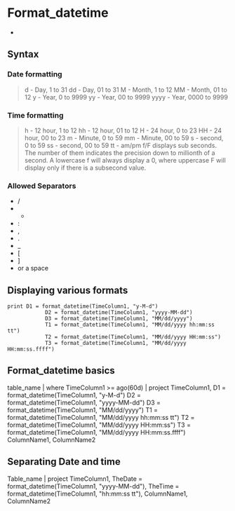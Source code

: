 # Format_datetime

- 

## Syntax

### Date formatting

> d    - Day, 1 to 31
> dd   - Day, 01 to 31
> M    - Month, 1 to 12
> MM   - Month, 01 to 12
> y    - Year, 0 to 9999
> yy   - Year, 00 to 9999
> yyyy - Year, 0000 to 9999

### Time formatting

>  h - 12 hour, 1 to 12
> hh - 12 hour, 01 to 12
>  H - 24 hour, 0 to 23
> HH - 24 hour, 00 to 23
>  m - Minute, 0 to 59
> mm - Minute, 00 to 59
>  s - second, 0 to 59
> ss - second, 00 to 59
> tt - am/pm
> f/F displays sub seconds. The number of them indicates the precision down to millionth of a second. A lowercase f will always display a 0, where uppercase F will display only if there is a subsecond value.

### Allowed Separators

- /
- -
- :
- ,
- .
- _
- [
- ]
- or a space

## Displaying various formats

```KQL
print D1 = format_datetime(TimeColumn1, "y-M-d")
			D2 = format_datetime(TimeColumn1, "yyyy-MM-dd")
			D3 = format_datetime(TimeColumn1, "MM/dd/yyyy")
			T1 = format_datetime(TimeColumn1, "MM/dd/yyyy hh:mm:ss tt")
			T2 = format_datetime(TimeColumn1, "MM/dd/yyyy HH:mm:ss")
			T3 = format_datetime(TimeColumn1, "MM/dd/yyyy HH:mm:ss.ffff")
```

## Format_datetime basics

table_name
| where TimeColumn1 >= ago(60d)
| project TimeColumn1,
          D1 = format_datetime(TimeColumn1, "y-M-d")
					D2 = format_datetime(TimeColumn1, "yyyy-MM-dd")
					D3 = format_datetime(TimeColumn1, "MM/dd/yyyy")
					T1 = format_datetime(TimeColumn1, "MM/dd/yyyy hh:mm:ss tt")
					T2 = format_datetime(TimeColumn1, "MM/dd/yyyy HH:mm:ss")
					T3 = format_datetime(TimeColumn1, "MM/dd/yyyy HH:mm:ss.ffff")
					ColumnName1,
					ColumnName2

## Separating Date and time

Table_name
| project TimeColumn1,
          TheDate = format_datetime(TimeColumn1, "yyyy-MM-dd"),
          TheTime = format_datetime(TimeColumn1, "hh:mm:ss tt"),
					ColumnName1,
					ColumnName2
